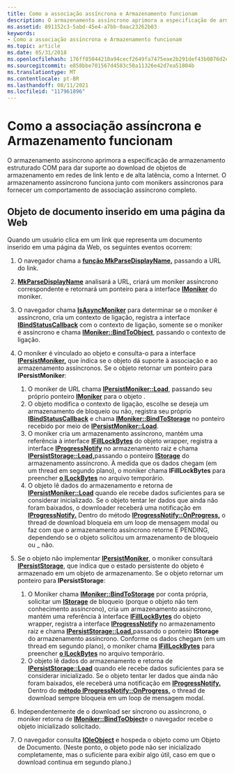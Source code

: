 ```yaml
---
title: Como a associação assíncrona e Armazenamento funcionam
description: O armazenamento assíncrono aprimora a especificação de armazenamento estruturado COM para dar suporte ao download de objetos de armazenamento em redes de link lento e de alta latência, como a Internet.
ms.assetid: 891152c3-5abd-45e4-a7bb-0aac23262b03
keywords:
- Como a associação assíncrona e Armazenamento funcionam
ms.topic: article
ms.date: 05/31/2018
ms.openlocfilehash: 176ff85044210a94cecf2649fa7475eae2b291def43b0876d2ecbc9c98b0866e
ms.sourcegitcommit: e858bbe701567d4583c50a11326e42d7ea51804b
ms.translationtype: MT
ms.contentlocale: pt-BR
ms.lasthandoff: 08/11/2021
ms.locfileid: "117961896"
---
```

# <a name="how-asynchronous-binding-and-storage-work"></a>Como a associação assíncrona e Armazenamento funcionam

O armazenamento assíncrono aprimora a especificação de armazenamento estruturado COM para dar suporte ao download de objetos de armazenamento em redes de link lento e de alta latência, como a Internet. O armazenamento assíncrono funciona junto com monikers assíncronos para fornecer um comportamento de associação assíncrono completo.

## <a name="document-object-embedded-in-a-web-page"></a>Objeto de documento inserido em uma página da Web

Quando um usuário clica em um link que representa um documento inserido em uma página da Web, os seguintes eventos ocorrem:

1.  O navegador chama a [**função MkParseDisplayName,**](/windows/win32/api/objbase/nf-objbase-mkparsedisplayname) passando a URL do link.
2.  [**MkParseDisplayName**](/windows/win32/api/objbase/nf-objbase-mkparsedisplayname) analisará a URL, criará um moniker assíncrono correspondente e retornará um ponteiro para a interface [**IMoniker**](/windows/win32/api/objidl/nn-objidl-imoniker) do moniker.
3.  O navegador chama [**IsAsyncMoniker**](/previous-versions/windows/internet-explorer/ie-developer/platform-apis/ms775110(v=vs.85)) para determinar se o moniker é assíncrono, cria um contexto de ligação, registra a interface [**IBindStatusCallback**](/previous-versions/windows/internet-explorer/ie-developer/platform-apis/ms775060(v=vs.85)) com o contexto de ligação, somente se o moniker é assíncrono e chama [**IMoniker::BindToObject**](/windows/win32/api/objidl/nf-objidl-imoniker-bindtoobject), passando o contexto de ligação.
4.  O moniker é vinculado ao objeto e consulta-o para a interface [**IPersistMoniker,**](/previous-versions/windows/internet-explorer/ie-developer/platform-apis/ms775042(v=vs.85)) que indica se o objeto dá suporte à associação e ao armazenamento assíncronos. Se o objeto retornar um ponteiro para **IPersistMoniker**:

    1.  O moniker de URL chama [**IPersistMoniker::Load**](/previous-versions/windows/internet-explorer/ie-developer/platform-apis/ms775044(v=vs.85)), passando seu próprio ponteiro [**IMoniker**](/windows/win32/api/objidl/nn-objidl-imoniker) para o objeto .
    2.  O objeto modifica o contexto de ligação, escolhe se deseja um armazenamento de bloqueio ou não, registra seu próprio [**IBindStatusCallback**](/previous-versions/windows/internet-explorer/ie-developer/platform-apis/ms775060(v=vs.85)) e chama [**IMoniker::BindToStorage**](/windows/win32/api/objidl/nf-objidl-imoniker-bindtostorage) no ponteiro recebido por meio de [**IPersistMoniker::Load**](/previous-versions/windows/internet-explorer/ie-developer/platform-apis/ms775044(v=vs.85)).
    3.  O moniker cria um armazenamento assíncrono, mantém uma referência à interface [**IFillLockBytes**](/windows/desktop/api/Objidl/nn-objidl-ifilllockbytes) do objeto wrapper, registra a interface [**IProgressNotify**](/windows/win32/api/objidl/nn-objidl-iprogressnotify) no armazenamento raiz e chama [**IPersistStorage::Load,**](/windows/win32/api/objidl/nf-objidl-ipersiststorage-load)passando o ponteiro [**IStorage**](/windows/desktop/api/Objidl/nn-objidl-istorage) do armazenamento assíncrono. À medida que os dados chegam (em um thread em segundo plano), o moniker chama **IFillLockBytes** para preencher [**o ILockBytes**](/windows/desktop/api/Objidl/nn-objidl-ilockbytes) no arquivo temporário.
    4.  O objeto lê dados do armazenamento e retorna de [**IPersistMoniker::Load**](/previous-versions/windows/internet-explorer/ie-developer/platform-apis/ms775044(v=vs.85)) quando ele recebe dados suficientes para se considerar inicializado. Se o objeto tentar ler dados que ainda não foram baixados, o downloader receberá uma notificação em [**IProgressNotify.**](/windows/win32/api/objidl/nn-objidl-iprogressnotify) Dentro do método [**IProgressNotify::OnProgress,**](/windows/win32/api/objidl/nf-objidl-iprogressnotify-onprogress) o thread de download bloqueia em um loop de mensagem modal ou faz com que o armazenamento assíncrono retorne E PENDING, dependendo se o objeto solicitou um armazenamento de bloqueio ou \_ não.

5.  Se o objeto não implementar [**IPersistMoniker**](/previous-versions/windows/internet-explorer/ie-developer/platform-apis/ms775042(v=vs.85)), o moniker consultará [**IPersistStorage**](/windows/win32/api/objidl/nn-objidl-ipersiststorage), que indica que o estado persistente do objeto é armazenado em um objeto de armazenamento. Se o objeto retornar um ponteiro para **IPersistStorage**:

    1.  O Moniker chama [**IMoniker::BindToStorage**](/windows/win32/api/objidl/nf-objidl-imoniker-bindtostorage) por conta própria, solicitar um [**IStorage**](/windows/desktop/api/Objidl/nn-objidl-istorage) de bloqueio (porque o objeto não tem conhecimento assíncrono), cria um armazenamento assíncrono, mantém uma referência à interface [**IFillLockBytes**](/windows/desktop/api/Objidl/nn-objidl-ifilllockbytes) do objeto wrapper, registra a interface [**IProgressNotify**](/windows/win32/api/objidl/nn-objidl-iprogressnotify) no armazenamento raiz e chama [**IPersistStorage::Load,**](/windows/win32/api/objidl/nf-objidl-ipersiststorage-load)passando o ponteiro **IStorage** do armazenamento assíncrono. Conforme os dados chegam (em um thread em segundo plano), o moniker chama [**IFillLockBytes**](/windows/desktop/api/Objidl/nn-objidl-ifilllockbytes) para preencher [**o ILockBytes**](/windows/desktop/api/Objidl/nn-objidl-ilockbytes) no arquivo temporário.
    2.  O objeto lê dados do armazenamento e retorna de [**IPersistStorage::Load**](/windows/win32/api/objidl/nf-objidl-ipersiststorage-load) quando ele recebe dados suficientes para se considerar inicializado. Se o objeto tentar ler dados que ainda não foram baixados, ele receberá uma notificação em [**IProgressNotify.**](/windows/win32/api/objidl/nn-objidl-iprogressnotify) Dentro do [**método IProgressNotify::OnProgress,**](/windows/win32/api/objidl/nf-objidl-iprogressnotify-onprogress) o thread de download sempre bloqueia em um loop de mensagem modal.

6.  Independentemente de o download ser síncrono ou assíncrono, o moniker retorna de [**IMoniker::BindToObject**](/windows/win32/api/objidl/nf-objidl-imoniker-bindtoobject)e o navegador recebe o objeto inicializado solicitado.
7.  O navegador consulta [**IOleObject**](/windows/win32/api/oleidl/nn-oleidl-ioleobject) e hospeda o objeto como um Objeto de Documento. (Neste ponto, o objeto pode não ser inicializado completamente, mas o suficiente para exibir algo útil, caso em que o download continua em segundo plano.)

 

 